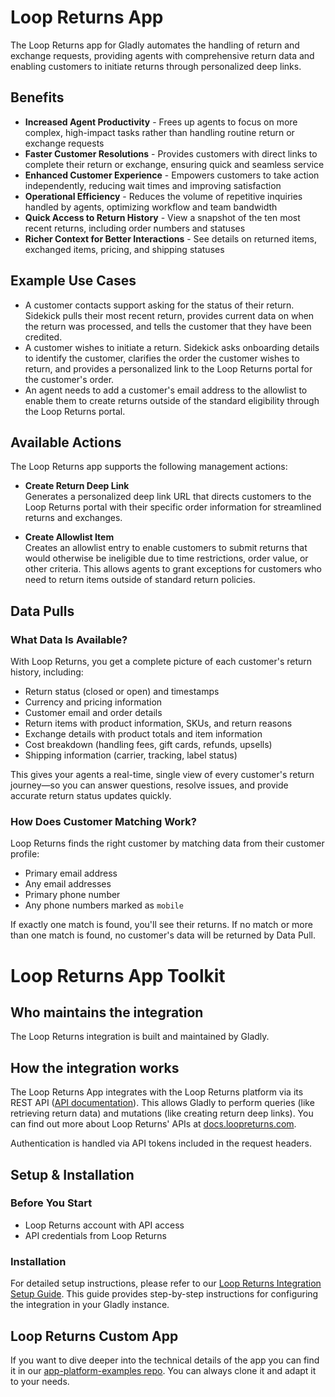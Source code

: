 # Loop Returns App

The Loop Returns app for Gladly automates the handling of return and exchange requests, providing agents with comprehensive return data and enabling customers to initiate returns through personalized deep links.

## Benefits

- **Increased Agent Productivity** - Frees up agents to focus on more complex, high-impact tasks rather than handling routine return or exchange requests
- **Faster Customer Resolutions** - Provides customers with direct links to complete their return or exchange, ensuring quick and seamless service
- **Enhanced Customer Experience** - Empowers customers to take action independently, reducing wait times and improving satisfaction
- **Operational Efficiency** - Reduces the volume of repetitive inquiries handled by agents, optimizing workflow and team bandwidth
- **Quick Access to Return History** - View a snapshot of the ten most recent returns, including order numbers and statuses
- **Richer Context for Better Interactions** - See details on returned items, exchanged items, pricing, and shipping statuses

## Example Use Cases

- A customer contacts support asking for the status of their return. Sidekick pulls their most recent return, provides current data on when the return was processed, and tells the customer that they have been credited.
- A customer wishes to initiate a return. Sidekick asks onboarding details to identify the customer, clarifies the order the customer wishes to return, and provides a personalized link to the Loop Returns portal for the customer's order.
- An agent needs to add a customer's email address to the allowlist to enable them to create returns outside of the standard eligibility through the Loop Returns portal.

## Available Actions

The Loop Returns app supports the following management actions:

- **Create Return Deep Link**  
  Generates a personalized deep link URL that directs customers to the Loop Returns portal with their specific order information for streamlined returns and exchanges.

- **Create Allowlist Item**  
  Creates an allowlist entry to enable customers to submit returns that would otherwise be ineligible due to time restrictions, order value, or other criteria. This allows agents to grant exceptions for customers who need to return items outside of standard return policies.

## Data Pulls

### What Data Is Available?

With Loop Returns, you get a complete picture of each customer's return history, including:

- Return status (closed or open) and timestamps
- Currency and pricing information
- Customer email and order details
- Return items with product information, SKUs, and return reasons
- Exchange details with product totals and item information
- Cost breakdown (handling fees, gift cards, refunds, upsells)
- Shipping information (carrier, tracking, label status)

This gives your agents a real-time, single view of every customer's return journey—so you can answer questions, resolve issues, and provide accurate return status updates quickly.

### How Does Customer Matching Work?

Loop Returns finds the right customer by matching data from their customer profile:

- Primary email address
- Any email addresses
- Primary phone number
- Any phone numbers marked as `mobile`

If exactly one match is found, you'll see their returns. If no match or more than one match is found, no customer's data will be returned by Data Pull.

# Loop Returns App Toolkit

## Who maintains the integration

The Loop Returns integration is built and maintained by Gladly.

## How the integration works

The Loop Returns App integrates with the Loop Returns platform via its REST API ([API documentation](https://docs.loopreturns.com/reference/createreturndeeplink)). This allows Gladly to perform queries (like retrieving return data) and mutations (like creating return deep links). You can find out more about Loop Returns' APIs at [docs.loopreturns.com](https://docs.loopreturns.com).

Authentication is handled via API tokens included in the request headers.

## Setup & Installation

### Before You Start

- Loop Returns account with API access
- API credentials from Loop Returns

### Installation

For detailed setup instructions, please refer to our [Loop Returns Integration Setup Guide](https://help.gladly.com/docs/set-up-loop-returns-integration). This guide provides step-by-step instructions for configuring the integration in your Gladly instance.

## Loop Returns Custom App

If you want to dive deeper into the technical details of the app you can find it in our [app-platform-examples repo](https://github.com/gladly/app-platform-examples). You can always clone it and adapt it to your needs.

